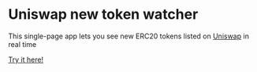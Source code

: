 # Uniswap new token watcher

This single-page app lets you see new ERC20 tokens listed on
[Uniswap](https://uniswap.org) in real time

[Try it here!](https://raw.githack.com/ngruychev/uniswap-new-token-watcher/master/index.html)
